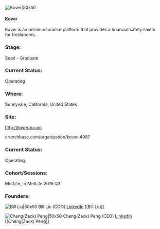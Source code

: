 

![Kover|50x50](https://apimg.techstars.com/connect/images/image_files/600757c16a498b000800001c/original/high_res_png_kover_logo_copy.jpg)

#### Kover
Kover is an online insurance platform that provides a financial safety shield for freelancers.

### Stage: 
Seed - Graduate 

### Current Status: 
Operating

### Where:
Sunnyvale, California, United States

### Site:
http://koverai.com



crunchbase.com/organization/kover-4987

### Current Status: 
Operating

### Cohort/Sessions: 
MetLife, in MetLife 2019 Q3

### Founders: 

![Bill Liu|50x50](https://apimg.techstars.com/connect/images/image_files/5d24b4f034a60d1418000003/original/profile_pic.png) Bill Liu (COO) [LinkedIn](https://linkedin.com/in/zhangsinong-liu) [[Bill Liu]]

![Cheng(Zack) Peng|50x50](http://s3.amazonaws.com/ts-accel-connect-uploads/images/image_files/5d263a37a36c117dd8000094/original/zackpeng_omnifund_headshots.jpeg) Cheng(Zack) Peng (CEO) [LinkedIn](https://linkedin.com/in/zackpeng) [[Cheng(Zack) Peng]]


